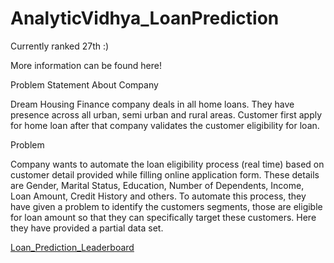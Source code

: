 # AnalyticVidhya_LoanPrediction

Currently ranked 27th :)

More information can be found here!

Problem Statement
About Company

Dream Housing Finance company deals in all home loans. They have presence across all urban, semi urban and rural areas. Customer first apply for home loan after that company validates the customer eligibility for loan.

Problem

Company wants to automate the loan eligibility process (real time) based on customer detail provided while filling online application form. These details are Gender, Marital Status, Education, Number of Dependents, Income, Loan Amount, Credit History and others. To automate this process, they have given a problem to identify the customers segments, those are eligible for loan amount so that they can specifically target these customers. Here they have provided a partial data set.

[Loan_Prediction_Leaderboard](http://datahack.analyticsvidhya.com/contest/practice-problem-loan-prediction/lb)
